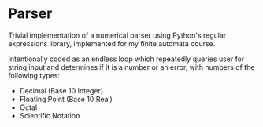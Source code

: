 # Parser
Trivial implementation of a numerical parser using Python's regular expressions library, implemented for my finite automata course.

Intentionally coded as an endless loop which repeatedly queries user for string input and determines if it is a number or an error, with numbers of the following types:

* Decimal (Base 10 Integer)
* Floating Point (Base 10 Real)
* Octal
* Scientific Notation
